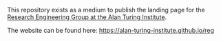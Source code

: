 This repository exists as a medium to publish the landing page for the [Research Engineering Group at the Alan Turing Institute](https://www.turing.ac.uk/research/research-engineering).

The website can be found here: https://alan-turing-institute.github.io/reg
